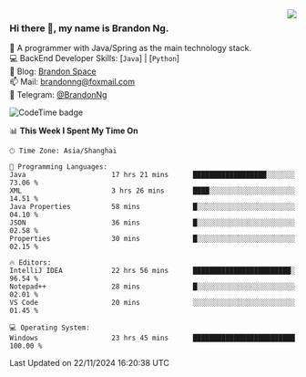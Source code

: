 <img  align="right" src="https://github-readme-stats-brandon0824.vercel.app/api/top-langs/?username=brandon0824&layout=compact">

### Hi there 👋, my name is Brandon Ng.

🌱 A programmer with Java/Spring as the main technology stack.  
💻 BackEnd Developer Skills: [`Java`] | [`Python`]  
📝 Blog: [Brandon Space](https://brandonng.tech)  
📫 Mail: brandonng@foxmail.com  
📰 Telegram: [@BrandonNg](https://t.me/BrandonNg24)  

![CodeTime badge](https://img.shields.io/endpoint?style=flat-square&url=https%3A%2F%2Fapi.codetime.dev%2Fshield%3Fid%3D128%26project%3D%26in%3D604800000)

<!--START_SECTION:waka-->
📊 **This Week I Spent My Time On** 

```text
🕑︎ Time Zone: Asia/Shanghai

💬 Programming Languages: 
Java                     17 hrs 21 mins      ██████████████████░░░░░░░   73.06 % 
XML                      3 hrs 26 mins       ████░░░░░░░░░░░░░░░░░░░░░   14.51 % 
Java Properties          58 mins             █░░░░░░░░░░░░░░░░░░░░░░░░   04.10 % 
JSON                     36 mins             █░░░░░░░░░░░░░░░░░░░░░░░░   02.58 % 
Properties               30 mins             █░░░░░░░░░░░░░░░░░░░░░░░░   02.15 % 

🔥 Editors: 
IntelliJ IDEA            22 hrs 56 mins      ████████████████████████░   96.54 % 
Notepad++                28 mins             █░░░░░░░░░░░░░░░░░░░░░░░░   02.01 % 
VS Code                  20 mins             ░░░░░░░░░░░░░░░░░░░░░░░░░   01.45 % 

💻 Operating System: 
Windows                  23 hrs 45 mins      █████████████████████████   100.00 % 
```


 Last Updated on 22/11/2024 16:20:38 UTC
<!--END_SECTION:waka-->
